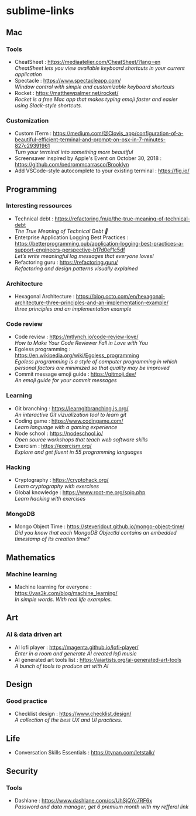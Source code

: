 # sublime-links

## Mac
### Tools
- CheatSheet : https://mediaatelier.com/CheatSheet/?lang=en  
*CheatSheet lets you view available keyboard shortcuts in your current application*
- Spectacle : https://www.spectacleapp.com/  
*Window control with simple and customizable keyboard shortcuts*
- Rocket : https://matthewpalmer.net/rocket/  
*Rocket is a free Mac app that makes typing emoji faster and easier using Slack-style shortcuts.*

### Customization 
- Custom iTerm : https://medium.com/@Clovis_app/configuration-of-a-beautiful-efficient-terminal-and-prompt-on-osx-in-7-minutes-827c29391961  
*Turn your terminal into something more beautiful*
- Screensaver inspired by Apple's Event on October 30, 2018 : https://github.com/pedrommcarrasco/Brooklyn  
- Add VSCode-style autocomplete to your existing terminal : https://fig.io/

## Programming
### Interesting ressources
- Technical debt : https://refactoring.fm/p/the-true-meaning-of-technical-debt  
*The True Meaning of Technical Debt 💸*
- Enterprise Application Logging Best Practices : https://betterprogramming.pub/application-logging-best-practices-a-support-engineers-perspective-b17d0ef1c5df  
*Let’s write meaningful log messages that everyone loves!*
- Refactoring guru : https://refactoring.guru/  
*Refactoring and design patterns visually explained*

### Architecture
- Hexagonal Architecture : https://blog.octo.com/en/hexagonal-architecture-three-principles-and-an-implementation-example/  
*three principles and an implementation example*

### Code review
- Code review : https://mtlynch.io/code-review-love/  
*How to Make Your Code Reviewer Fall in Love with You*
- Egoless programming : https://en.wikipedia.org/wiki/Egoless_programming  
*Egoless programming is a style of computer programming in which personal factors are minimized so that quality may be improved*
- Commit message emoji guide : https://gitmoji.dev/  
*An emoji guide for your commit messages*

### Learning
- Git branching : https://learngitbranching.js.org/  
*An interactive Git vizualization tool to learn git*
- Coding game : https://www.codingame.com/  
*Learn language with a gaming experience*
- Node school : https://nodeschool.io/  
*Open source workshops that teach web software skills*
- Exercism : https://exercism.org/  
*Explore and get fluent in 55 programming languages*

### Hacking
- Cryptography : https://cryptohack.org/  
 *Learn cryptography with exercises*
- Global knowledge : https://www.root-me.org/spip.php  
 *Learn hacking with exercises*

### MongoDB
- Mongo Object Time : https://steveridout.github.io/mongo-object-time/  
*Did you know that each MongoDB ObjectId contains an embedded timestamp of its creation time?*

## Mathematics
### Machine learning
- Machine learning for everyone : https://vas3k.com/blog/machine_learning/  
*In simple words. With real life examples.*

## Art
### AI & data driven art
- AI lofi player : https://magenta.github.io/lofi-player/  
*Enter in a room and generate AI created lofi music*
- AI generated art tools list : https://aiartists.org/ai-generated-art-tools  
*A bunch of tools to produce art with AI*

## Design
### Good practice
- Checklist design : https://www.checklist.design/  
*A collection of the best UX and UI practices.*

## Life
- Conversation Skills Essentials : https://tynan.com/letstalk/


## Security
### Tools
- Dashlane : https://www.dashlane.com/cs/UhSjQYc7RF6x  
*Password and data manager, get 6 premium month with my refferal link*
